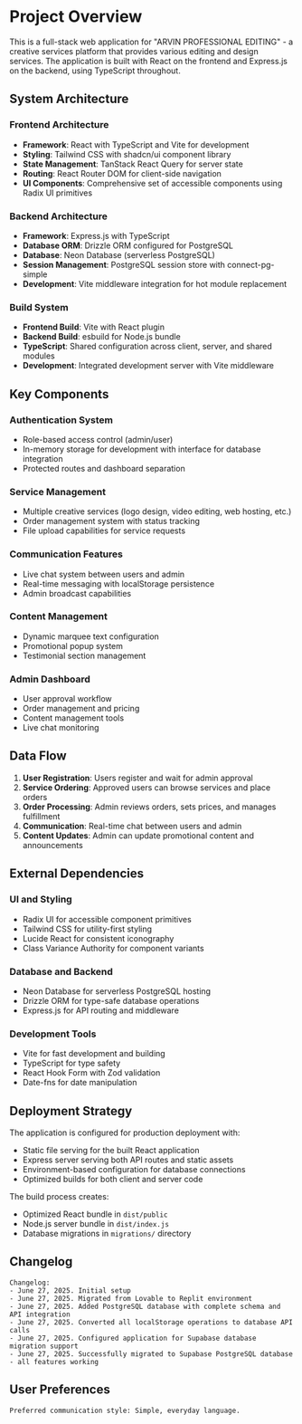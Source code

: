 # Project Overview

This is a full-stack web application for "ARVIN PROFESSIONAL EDITING" - a creative services platform that provides various editing and design services. The application is built with React on the frontend and Express.js on the backend, using TypeScript throughout.

## System Architecture

### Frontend Architecture
- **Framework**: React with TypeScript and Vite for development
- **Styling**: Tailwind CSS with shadcn/ui component library
- **State Management**: TanStack React Query for server state
- **Routing**: React Router DOM for client-side navigation
- **UI Components**: Comprehensive set of accessible components using Radix UI primitives

### Backend Architecture
- **Framework**: Express.js with TypeScript
- **Database ORM**: Drizzle ORM configured for PostgreSQL
- **Database**: Neon Database (serverless PostgreSQL)
- **Session Management**: PostgreSQL session store with connect-pg-simple
- **Development**: Vite middleware integration for hot module replacement

### Build System
- **Frontend Build**: Vite with React plugin
- **Backend Build**: esbuild for Node.js bundle
- **TypeScript**: Shared configuration across client, server, and shared modules
- **Development**: Integrated development server with Vite middleware

## Key Components

### Authentication System
- Role-based access control (admin/user)
- In-memory storage for development with interface for database integration
- Protected routes and dashboard separation

### Service Management
- Multiple creative services (logo design, video editing, web hosting, etc.)
- Order management system with status tracking
- File upload capabilities for service requests

### Communication Features
- Live chat system between users and admin
- Real-time messaging with localStorage persistence
- Admin broadcast capabilities

### Content Management
- Dynamic marquee text configuration
- Promotional popup system
- Testimonial section management

### Admin Dashboard
- User approval workflow
- Order management and pricing
- Content management tools
- Live chat monitoring

## Data Flow

1. **User Registration**: Users register and wait for admin approval
2. **Service Ordering**: Approved users can browse services and place orders
3. **Order Processing**: Admin reviews orders, sets prices, and manages fulfillment
4. **Communication**: Real-time chat between users and admin
5. **Content Updates**: Admin can update promotional content and announcements

## External Dependencies

### UI and Styling
- Radix UI for accessible component primitives
- Tailwind CSS for utility-first styling
- Lucide React for consistent iconography
- Class Variance Authority for component variants

### Database and Backend
- Neon Database for serverless PostgreSQL hosting
- Drizzle ORM for type-safe database operations
- Express.js for API routing and middleware

### Development Tools
- Vite for fast development and building
- TypeScript for type safety
- React Hook Form with Zod validation
- Date-fns for date manipulation

## Deployment Strategy

The application is configured for production deployment with:
- Static file serving for the built React application
- Express server serving both API routes and static assets
- Environment-based configuration for database connections
- Optimized builds for both client and server code

The build process creates:
- Optimized React bundle in `dist/public`
- Node.js server bundle in `dist/index.js`
- Database migrations in `migrations/` directory

## Changelog
```
Changelog:
- June 27, 2025. Initial setup
- June 27, 2025. Migrated from Lovable to Replit environment
- June 27, 2025. Added PostgreSQL database with complete schema and API integration
- June 27, 2025. Converted all localStorage operations to database API calls
- June 27, 2025. Configured application for Supabase database migration support
- June 27, 2025. Successfully migrated to Supabase PostgreSQL database - all features working
```

## User Preferences
```
Preferred communication style: Simple, everyday language.
```